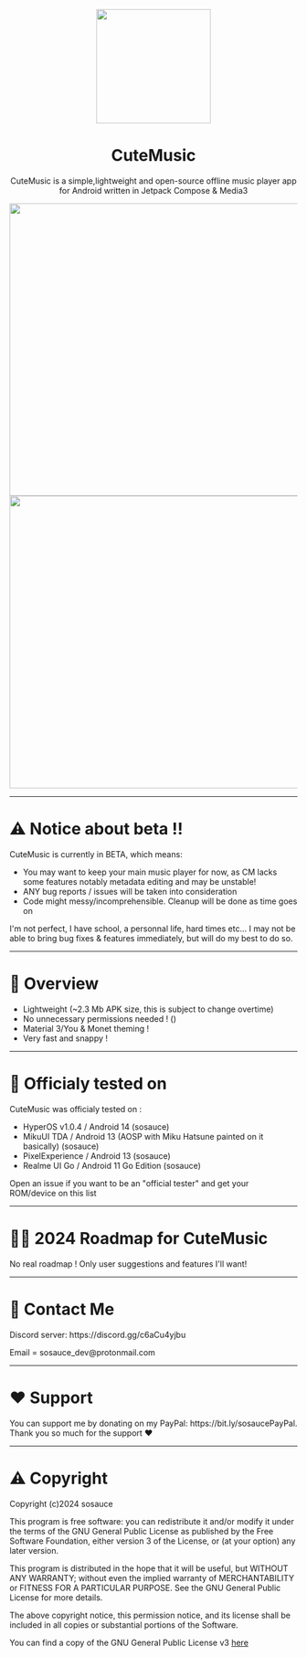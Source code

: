 <p align=center><image src="https://i.ibb.co/SdMsJs7/cute-music-icon.png" height="200" /></p>
<h1 align="center">CuteMusic</h1>
<p align="center">CuteMusic is a simple,lightweight and open-source offline music player app for Android written in Jetpack Compose & Media3</p>
<p align=center>
  <image src="https://i.ibb.co/cbXWF9j/1.png" height="512" />
  <image src="https://i.ibb.co/4WMGj7h/2.png" height="512" />
</p>

--- 
<h1>⚠️ Notice about beta !!</h1>

CuteMusic is currently in BETA, which means: 

- You may want to keep your main music player for now, as CM lacks some features notably metadata editing and may be unstable!
- ANY bug reports / issues will be taken into consideration
- Code might messy/incomprehensible. Cleanup will be done as time goes on

I'm not perfect, I have school, a personnal life, hard times etc... I may not be able to bring bug fixes & features immediately, but will do my best to do so.

---
<h1>👀 Overview</h1>

- Lightweight (~2.3 Mb APK size, this is subject to change overtime)
- No unnecessary permissions needed ! ()
- Material 3/You & Monet theming !
- Very fast and snappy !

---
<h1>📱 Officialy tested on</h1>

CuteMusic was officialy tested on :
- HyperOS v1.0.4 / Android 14 (sosauce)
- MikuUI TDA / Android 13 (AOSP with Miku Hatsune painted on it basically) (sosauce)
- PixelExperience / Android 13 (sosauce)
- Realme UI Go / Android 11 Go Edition (sosauce)

Open an issue if you want to be an "official tester" and get your ROM/device on this list 

---
<h1>🏃‍♂️ 2024 Roadmap for CuteMusic</h1>

No real roadmap ! Only user suggestions and features I'll want!

---
<h1>💬 Contact Me</h1>
<p>Discord server: https://discord.gg/c6aCu4yjbu</p>
<p>Email = sosauce_dev@protonmail.com</p>

---
<h1>❤️ Support</h1>

<p>You can support me by donating on my PayPal: https://bit.ly/sosaucePayPal. Thank you so much for the support ❤️</p>

---
<h1>⚠️ Copyright</h1>

<p>Copyright (c)2024 sosauce

This program is free software: you can redistribute it and/or modify
it under the terms of the GNU General Public License as published by
the Free Software Foundation, either version 3 of the License, or
(at your option) any later version.

This program is distributed in the hope that it will be useful,
but WITHOUT ANY WARRANTY; without even the implied warranty of
MERCHANTABILITY or FITNESS FOR A PARTICULAR PURPOSE. See the
GNU General Public License for more details.

The above copyright notice, this permission notice, and its license shall be included in all copies or substantial portions of the Software.

You can find a copy of the GNU General Public License v3 [here](https://www.gnu.org/licenses/)</p>

